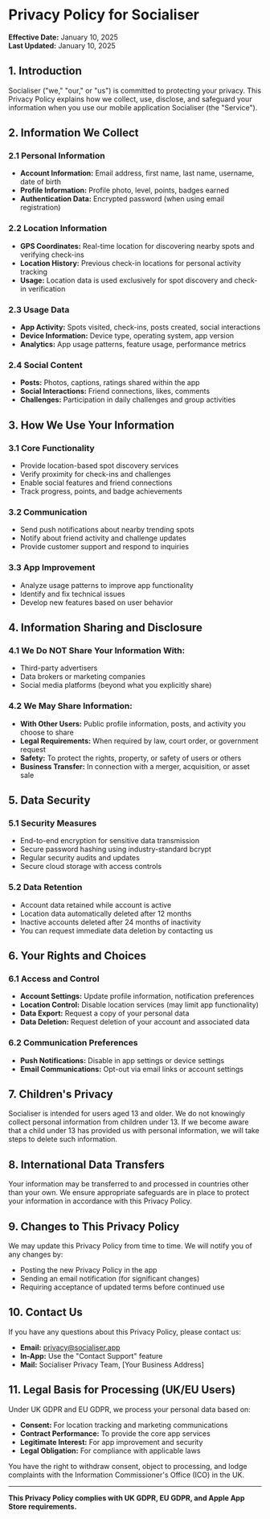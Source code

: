 # Privacy Policy for Socialiser

**Effective Date:** January 10, 2025  
**Last Updated:** January 10, 2025

## 1. Introduction

Socialiser ("we," "our," or "us") is committed to protecting your privacy. This Privacy Policy explains how we collect, use, disclose, and safeguard your information when you use our mobile application Socialiser (the "Service").

## 2. Information We Collect

### 2.1 Personal Information
- **Account Information:** Email address, first name, last name, username, date of birth
- **Profile Information:** Profile photo, level, points, badges earned
- **Authentication Data:** Encrypted password (when using email registration)

### 2.2 Location Information
- **GPS Coordinates:** Real-time location for discovering nearby spots and verifying check-ins
- **Location History:** Previous check-in locations for personal activity tracking
- **Usage:** Location data is used exclusively for spot discovery and check-in verification

### 2.3 Usage Data
- **App Activity:** Spots visited, check-ins, posts created, social interactions
- **Device Information:** Device type, operating system, app version
- **Analytics:** App usage patterns, feature usage, performance metrics

### 2.4 Social Content
- **Posts:** Photos, captions, ratings shared within the app
- **Social Interactions:** Friend connections, likes, comments
- **Challenges:** Participation in daily challenges and group activities

## 3. How We Use Your Information

### 3.1 Core Functionality
- Provide location-based spot discovery services
- Verify proximity for check-ins and challenges
- Enable social features and friend connections
- Track progress, points, and badge achievements

### 3.2 Communication
- Send push notifications about nearby trending spots
- Notify about friend activity and challenge updates
- Provide customer support and respond to inquiries

### 3.3 App Improvement
- Analyze usage patterns to improve app functionality
- Identify and fix technical issues
- Develop new features based on user behavior

## 4. Information Sharing and Disclosure

### 4.1 We Do NOT Share Your Information With:
- Third-party advertisers
- Data brokers or marketing companies
- Social media platforms (beyond what you explicitly share)

### 4.2 We May Share Information:
- **With Other Users:** Public profile information, posts, and activity you choose to share
- **Legal Requirements:** When required by law, court order, or government request
- **Safety:** To protect the rights, property, or safety of users or others
- **Business Transfer:** In connection with a merger, acquisition, or asset sale

## 5. Data Security

### 5.1 Security Measures
- End-to-end encryption for sensitive data transmission
- Secure password hashing using industry-standard bcrypt
- Regular security audits and updates
- Secure cloud storage with access controls

### 5.2 Data Retention
- Account data retained while account is active
- Location data automatically deleted after 12 months
- Inactive accounts deleted after 24 months of inactivity
- You can request immediate data deletion by contacting us

## 6. Your Rights and Choices

### 6.1 Access and Control
- **Account Settings:** Update profile information, notification preferences
- **Location Control:** Disable location services (may limit app functionality)
- **Data Export:** Request a copy of your personal data
- **Data Deletion:** Request deletion of your account and associated data

### 6.2 Communication Preferences
- **Push Notifications:** Disable in app settings or device settings
- **Email Communications:** Opt-out via email links or account settings

## 7. Children's Privacy

Socialiser is intended for users aged 13 and older. We do not knowingly collect personal information from children under 13. If we become aware that a child under 13 has provided us with personal information, we will take steps to delete such information.

## 8. International Data Transfers

Your information may be transferred to and processed in countries other than your own. We ensure appropriate safeguards are in place to protect your information in accordance with this Privacy Policy.

## 9. Changes to This Privacy Policy

We may update this Privacy Policy from time to time. We will notify you of any changes by:
- Posting the new Privacy Policy in the app
- Sending an email notification (for significant changes)
- Requiring acceptance of updated terms before continued use

## 10. Contact Us

If you have any questions about this Privacy Policy, please contact us:

- **Email:** privacy@socialiser.app
- **In-App:** Use the "Contact Support" feature
- **Mail:** Socialiser Privacy Team, [Your Business Address]

## 11. Legal Basis for Processing (UK/EU Users)

Under UK GDPR and EU GDPR, we process your personal data based on:
- **Consent:** For location tracking and marketing communications
- **Contract Performance:** To provide the core app services
- **Legitimate Interest:** For app improvement and security
- **Legal Obligation:** For compliance with applicable laws

You have the right to withdraw consent, object to processing, and lodge complaints with the Information Commissioner's Office (ICO) in the UK.

---

**This Privacy Policy complies with UK GDPR, EU GDPR, and Apple App Store requirements.**